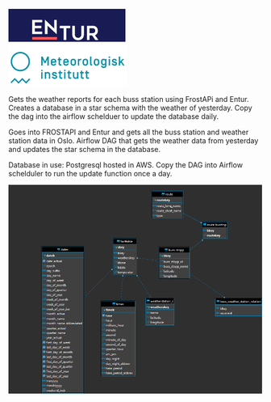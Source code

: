 ![logos_frostentur](/logos.png)

Gets the weather reports for each buss station using FrostAPi and Entur.
Creates a database in a star schema with the weather of yesterday.
Copy the dag into the airflow schelduer to update the database daily.

Goes into FROSTAPI and Entur and gets all the buss station and weather station data in Oslo.
Airflow DAG that gets the weather data from yesterday and updates the star schema in the database.

Database in use: Postgresql hosted in AWS.
Copy the DAG into Airflow schelduler to run the update function once a day.

![stardiagram](/starimage.png)
